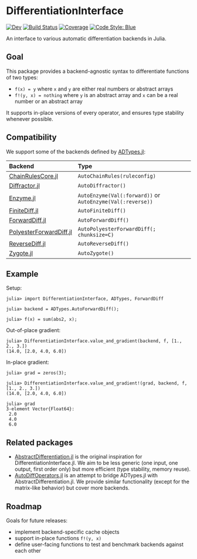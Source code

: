# DifferentiationInterface

[![Dev](https://img.shields.io/badge/docs-dev-blue.svg)](https://gdalle.github.io/DifferentiationInterface.jl/dev/)
[![Build Status](https://github.com/gdalle/DifferentiationInterface.jl/actions/workflows/CI.yml/badge.svg?branch=main)](https://github.com/gdalle/DifferentiationInterface.jl/actions/workflows/CI.yml?query=branch%3Amain)
[![Coverage](https://codecov.io/gh/gdalle/DifferentiationInterface.jl/branch/main/graph/badge.svg)](https://codecov.io/gh/gdalle/DifferentiationInterface.jl)
[![Code Style: Blue](https://img.shields.io/badge/code%20style-blue-4495d1.svg)](https://github.com/invenia/BlueStyle)

An interface to various automatic differentiation backends in Julia.

## Goal

This package provides a backend-agnostic syntax to differentiate functions of two types:

- `f(x) = y` where `x` and `y` are either real numbers or abstract arrays
- `f!(y, x) = nothing` where `y` is an abstract array and `x` can be a real number or an abstract array

It supports in-place versions of every operator, and ensures type stability whenever possible.

## Compatibility

We support some of the backends defined by [ADTypes.jl](https://github.com/SciML/ADTypes.jl):

| Backend                                                                         | Type                                                       |
| :------------------------------------------------------------------------------ | :--------------------------------------------------------- |
| [ChainRulesCore.jl](https://github.com/JuliaDiff/ChainRulesCore.jl)             | `AutoChainRules(ruleconfig)`                               |
| [Diffractor.jl](https://github.com/JuliaDiff/Diffractor.jl)                     | `AutoDiffractor()`                                         |
| [Enzyme.jl](https://github.com/EnzymeAD/Enzyme.jl)                              | `AutoEnzyme(Val(:forward))` or `AutoEnzyme(Val(:reverse))` |
| [FiniteDiff.jl](https://github.com/JuliaDiff/FiniteDiff.jl)                     | `AutoFiniteDiff()`                                         |
| [ForwardDiff.jl](https://github.com/JuliaDiff/ForwardDiff.jl)                   | `AutoForwardDiff()`                                        |
| [PolyesterForwardDiff.jl](https://github.com/JuliaDiff/PolyesterForwardDiff.jl) | `AutoPolyesterForwardDiff(; chunksize=C)`                  |
| [ReverseDiff.jl](https://github.com/JuliaDiff/ReverseDiff.jl)                   | `AutoReverseDiff()`                                        |
| [Zygote.jl](https://github.com/FluxML/Zygote.jl)                                | `AutoZygote()`                                             |

## Example

Setup:

```jldoctest readme
julia> import DifferentiationInterface, ADTypes, ForwardDiff

julia> backend = ADTypes.AutoForwardDiff();

julia> f(x) = sum(abs2, x);
```

Out-of-place gradient:

```jldoctest readme
julia> DifferentiationInterface.value_and_gradient(backend, f, [1., 2., 3.])
(14.0, [2.0, 4.0, 6.0])
```

In-place gradient:

```jldoctest readme
julia> grad = zeros(3);

julia> DifferentiationInterface.value_and_gradient!(grad, backend, f, [1., 2., 3.])
(14.0, [2.0, 4.0, 6.0])

julia> grad
3-element Vector{Float64}:
 2.0
 4.0
 6.0
```

## Related packages

- [AbstractDifferentiation.jl](https://github.com/JuliaDiff/AbstractDifferentiation.jl) is the original inspiration for DifferentiationInterface.jl. We aim to be less generic (one input, one output, first order only) but more efficient (type stability, memory reuse).
- [AutoDiffOperators.jl](https://github.com/oschulz/AutoDiffOperators.jl) is an attempt to bridge ADTypes.jl with AbstractDifferentiation.jl. We provide similar functionality (except for the matrix-like behavior) but cover more backends.

## Roadmap

Goals for future releases:

- implement backend-specific cache objects
- support in-place functions `f!(y, x)`
- define user-facing functions to test and benchmark backends against each other
